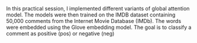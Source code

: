 In this practical session, I implemented different variants of global attention model. The models were then trained on the IMDB dataset containing 50,000 comments from the Internet Movie Database (IMDb). The words were embedded using the Glove embedding model. The goal is to classify a comment as positive (pos) or negative (neg)
